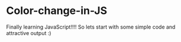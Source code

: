 # Color-change-in-JS
Finally learning JavaScript!!!! So lets start with some simple code and  attractive output  :)
